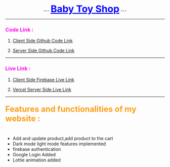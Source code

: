 <p align="center">
 ---
  <b><span style="font-size: 30px ; color: #0A03FC;font-weight:bold"><u>Baby Toy Shop</u></span></b>
 ---
</p>

---

### <span style=" color: #FA07EF">Code Link : </span>

1. [Client Side Github Code Link](https://github.com/mr-tnmy-srkr/baby-toy-store-client-job-task "https://github.com/mr-tnmy-srkr/baby-toy-store-client-job-task")

2. [Server Side Github Code Link](https://github.com/mr-tnmy-srkr/baby-toy-store-server-job-task "https://github.com/mr-tnmy-srkr/baby-toy-store-server-job-task")

---

### <span style=" color: #FA07EF">Live Link : </span>

1. [ Client Side Firebase Live Link](https://baby-toy-store-job-task.surge.sh/ "https://baby-toy-store-job-task.surge.sh/")

2. [Vercel Server Side Live Link](https://baby-toy-store-server-job-task.vercel.app/ "https://baby-toy-store-server-job-task.vercel.app/")

---

### <span style=" color: #fc9f11;font-size:25px"> Features and functionalities of my website : </span>

#

- Add and update product,add product to the cart
- Dark mode light mode features implemented
- firebase authentication
- Google Login Added
- Lottie animation added
